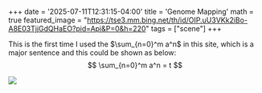 +++
date = '2025-07-11T12:31:15-04:00'
title = 'Genome Mapping'
math = true
featured_image = "https://tse3.mm.bing.net/th/id/OIP.uU3VKk2iBo-A8E03TjjGdQHaEO?pid=Api&P=0&h=220"
tags = ["scene"]
+++

This is the first time I used the $\sum_{n=0}^m a^n$ in this site, which is a major sentence and this could be shown as below:
$$
\sum_{n=0}^m a^n = t
$$

![](https://www.glorywaves.org/wp-content/uploads/2022/12/Sunrise-stock-photo.jpg)
